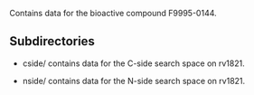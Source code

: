Contains data for the bioactive compound F9995-0144.

## Subdirectories

- cside/ contains data for the C-side search space on rv1821.

- nside/ contains data for the N-side search space on rv1821.

